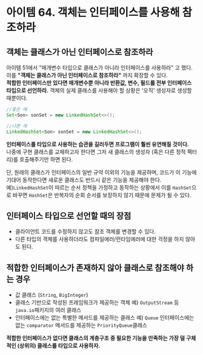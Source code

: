 # 아이템 64. 객체는 인터페이스를 사용해 참조하라

## 객체는 클래스가 아닌 인터페이스로 참조하라
아이템 51에서 "매개변수 타입으로 클래스가 아니라 인터페이스를 사용하라" 고 했다. 이를 **"객체는 클래스가 아닌 인터페이스로 참조하라"** 까지 확장할 수 있다.  
**적합한 인터페이스만 있다면 매개변수뿐 아니라 반환값, 변수, 필드를 전부 인터페이스 타입으로 선언하라.** 객체의 실제 클래스를 사용해야 할 상황은 '오직' 생성자로 생성할 때뿐이다.

```Java
//좋은 예
Set<Son> sonSet = new LinkedHashSet<>();

//나쁜 예
LinkedHashSet<Son> sonSet = new LinkedHashSet<>();
```
**인터페이스를 타입으로 사용하는 습관을 길러두면 프로그램이 훨씬 유연해질 것이다.**  
나중에 구현 클래스를 교체하고자 한다면 그저 새 클래스의 생성자 (혹은 다른 정적 팩터리)를 호출해주기만 하면 된다.  

단, 원래의 클래스가 인터페이스의 일반 규약 이외의 기능을 제공하며, 코드가 이 기능에 기대어 동작한다면 새로운 클래스도 반드시 같은 기능을 제공해야 한다.  
예)`LinkedHashSet`이 따르는 순서 정책을 가정하고 동작하는 상황에서 이를 `HashSet`으로 바꾸면 `HashSet`은 반복자의 순회 순서를 보장하지 않기 때문에 문제가 될 수 있다.  

## 인터페이스 타입으로 선언할 때의 장점
- 클라이언트 코드를 수정하지 않고도 참조 객체를 변경할 수 있다.
- 다른 타입의 객체를 사용하더라도 컴파일에러/런타임에러에 대한 걱정을 하지 않아도 된다.  

## 적합한 인터페이스가 존재하지 않아 클래스로 참조해야 하는 경우
- 값 클래스 (`String`, `BigInteger`)
- 클래스 기반으로 작성된 프레임워크가 제공하는 객체
  예) `OutputStream` 등 `java.io`패키지의 여러 클래스
- 인터페이스에는 없는 특별한 메서드를 제공하는 클래스
  예) `Queue` 인터페이스에는 없는 `comparator` 메서드를 제공하는 `PriorityQueue`클래스  

**적합한 인터페이스가 없다면 클래스의 계층구조 중 필요한 기능을 만족하는 가장 덜 구체적인 (상위의) 클래스를 타입으로 사용하자.**

